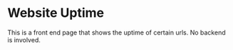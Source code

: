 # Website Uptime

This is a front end page that shows the uptime of certain urls. No backend is involved.
